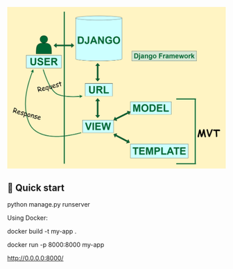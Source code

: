 ![architecture](assets/django_acrhitecture.png)

## 🚀 Quick start

python manage.py runserver

Using Docker:

docker build -t my-app .

docker run -p 8000:8000 my-app

http://0.0.0.0:8000/